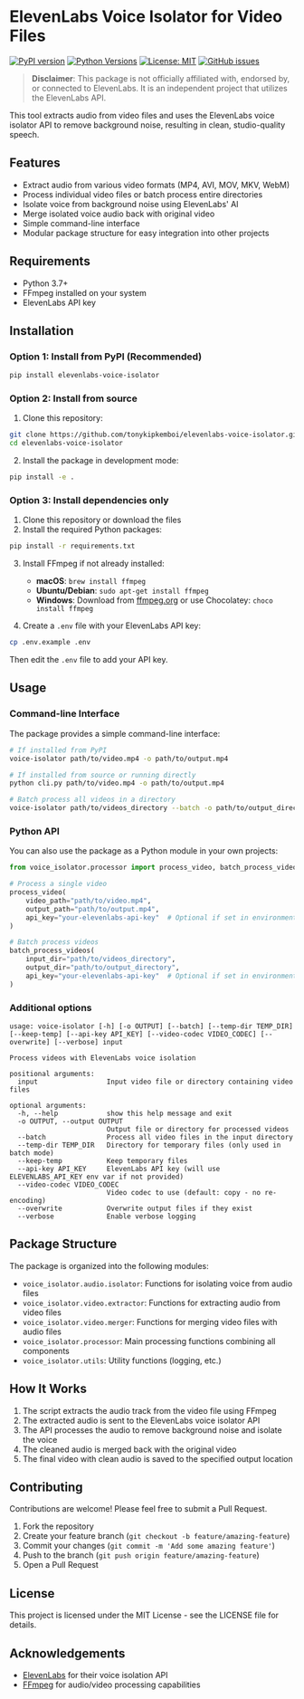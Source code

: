 # ElevenLabs Voice Isolator for Video Files

[![PyPI version](https://img.shields.io/pypi/v/elevenlabs-voice-isolator.svg)](https://pypi.org/project/elevenlabs-voice-isolator/)
[![Python Versions](https://img.shields.io/pypi/pyversions/elevenlabs-voice-isolator.svg)](https://pypi.org/project/elevenlabs-voice-isolator/)
[![License: MIT](https://img.shields.io/badge/License-MIT-yellow.svg)](https://opensource.org/licenses/MIT)
[![GitHub issues](https://img.shields.io/github/issues/tonykipkemboi/elevenlabs-voice-isolator.svg)](https://github.com/tonykipkemboi/elevenlabs-voice-isolator/issues)

> **Disclaimer**: This package is not officially affiliated with, endorsed by, or connected to ElevenLabs. It is an independent project that utilizes the ElevenLabs API.

This tool extracts audio from video files and uses the ElevenLabs voice isolator API to remove background noise, resulting in clean, studio-quality speech.

## Features

- Extract audio from various video formats (MP4, AVI, MOV, MKV, WebM)
- Process individual video files or batch process entire directories
- Isolate voice from background noise using ElevenLabs' AI
- Merge isolated voice audio back with original video
- Simple command-line interface
- Modular package structure for easy integration into other projects

## Requirements

- Python 3.7+
- FFmpeg installed on your system
- ElevenLabs API key

## Installation

### Option 1: Install from PyPI (Recommended)

```bash
pip install elevenlabs-voice-isolator
```

### Option 2: Install from source

1. Clone this repository:
```bash
git clone https://github.com/tonykipkemboi/elevenlabs-voice-isolator.git
cd elevenlabs-voice-isolator
```

2. Install the package in development mode:
```bash
pip install -e .
```

### Option 3: Install dependencies only

1. Clone this repository or download the files
2. Install the required Python packages:

```bash
pip install -r requirements.txt
```

3. Install FFmpeg if not already installed:
   - **macOS**: `brew install ffmpeg`
   - **Ubuntu/Debian**: `sudo apt-get install ffmpeg`
   - **Windows**: Download from [ffmpeg.org](https://ffmpeg.org/download.html) or use Chocolatey: `choco install ffmpeg`

4. Create a `.env` file with your ElevenLabs API key:

```bash
cp .env.example .env
```

Then edit the `.env` file to add your API key.

## Usage

### Command-line Interface

The package provides a simple command-line interface:

```bash
# If installed from PyPI
voice-isolator path/to/video.mp4 -o path/to/output.mp4

# If installed from source or running directly
python cli.py path/to/video.mp4 -o path/to/output.mp4

# Batch process all videos in a directory
voice-isolator path/to/videos_directory --batch -o path/to/output_directory
```

### Python API

You can also use the package as a Python module in your own projects:

```python
from voice_isolator.processor import process_video, batch_process_videos

# Process a single video
process_video(
    video_path="path/to/video.mp4",
    output_path="path/to/output.mp4",
    api_key="your-elevenlabs-api-key"  # Optional if set in environment
)

# Batch process videos
batch_process_videos(
    input_dir="path/to/videos_directory",
    output_dir="path/to/output_directory",
    api_key="your-elevenlabs-api-key"  # Optional if set in environment
)
```

### Additional options

```
usage: voice-isolator [-h] [-o OUTPUT] [--batch] [--temp-dir TEMP_DIR] [--keep-temp] [--api-key API_KEY] [--video-codec VIDEO_CODEC] [--overwrite] [--verbose] input

Process videos with ElevenLabs voice isolation

positional arguments:
  input                 Input video file or directory containing video files

optional arguments:
  -h, --help            show this help message and exit
  -o OUTPUT, --output OUTPUT
                        Output file or directory for processed videos
  --batch               Process all video files in the input directory
  --temp-dir TEMP_DIR   Directory for temporary files (only used in batch mode)
  --keep-temp           Keep temporary files
  --api-key API_KEY     ElevenLabs API key (will use ELEVENLABS_API_KEY env var if not provided)
  --video-codec VIDEO_CODEC
                        Video codec to use (default: copy - no re-encoding)
  --overwrite           Overwrite output files if they exist
  --verbose             Enable verbose logging
```

## Package Structure

The package is organized into the following modules:

- `voice_isolator.audio.isolator`: Functions for isolating voice from audio files
- `voice_isolator.video.extractor`: Functions for extracting audio from video files
- `voice_isolator.video.merger`: Functions for merging video files with audio files
- `voice_isolator.processor`: Main processing functions combining all components
- `voice_isolator.utils`: Utility functions (logging, etc.)

## How It Works

1. The script extracts the audio track from the video file using FFmpeg
2. The extracted audio is sent to the ElevenLabs voice isolator API
3. The API processes the audio to remove background noise and isolate the voice
4. The cleaned audio is merged back with the original video
5. The final video with clean audio is saved to the specified output location

## Contributing

Contributions are welcome! Please feel free to submit a Pull Request.

1. Fork the repository
2. Create your feature branch (`git checkout -b feature/amazing-feature`)
3. Commit your changes (`git commit -m 'Add some amazing feature'`)
4. Push to the branch (`git push origin feature/amazing-feature`)
5. Open a Pull Request

## License

This project is licensed under the MIT License - see the LICENSE file for details.

## Acknowledgements

- [ElevenLabs](https://elevenlabs.io/) for their voice isolation API
- [FFmpeg](https://ffmpeg.org/) for audio/video processing capabilities
